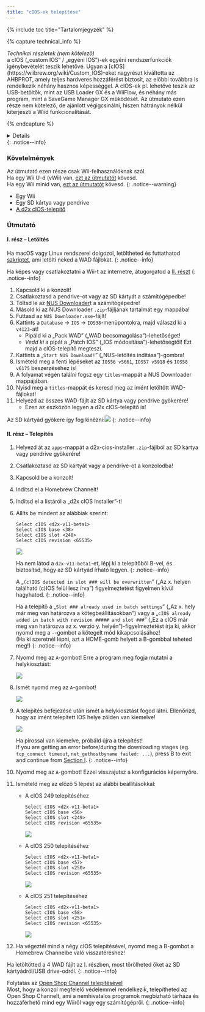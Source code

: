 ```yaml
---
title: "cIOS-ek telepítése"
---
```


{% include toc title="Tartalomjegyzék" %}

{% capture technical_info %}
<summary><em>Technikai részletek (nem kötelező)</em></summary> a cIOS („custom IOS” / „egyéni IOS”)-ek egyéni rendszerfunkciók igénybevételét teszik lehetővé. Ugyan a [cIOS](https://wiibrew.org/wiki/Custom_IOS)-eket nagyrészt kiváltotta az AHBPROT, amely teljes hardveres hozzáférést biztosít, az előbbi továbbra is rendelkezik néhány hasznos képességgel. A cIOS-ek pl. lehetővé teszik az USB-betöltők, mint az USB Loader GX és a WiiFlow, és néhány más program, mint a SaveGame Manager GX működését. Az útmutató ezen része nem kötelező, de ajánlott végigcsinálni, hiszen hátrányok nélkül kiterjeszti a Wiid funkcionalitását.

{% endcapture %}
<details>{{ technical_info | markdownify }}</details>
{: .notice--info}

### Követelmények

Az útmutató ezen része csak Wii-felhasználóknak szól. <br/> Ha egy Wii U-d (vWii) van, [ezt az útmutatót](cios-vwii) kövesd. <br/>Ha egy Wii minid van, [ezt az útmutatót](cios-mini) kövesd.
{: .notice--warning}

* Egy Wii
* Egy SD kártya vagy pendrive
* [A d2x cIOS-telepítő](/assets/files/d2x-cios-installer.zip)

### Útmutató

#### I. rész – Letöltés

Ha macOS vagy Linux rendszerel dolgozol, letöltheted és futtathatod [szkriptet](/assets/files/d2x_offline_ios.zip), ami letölti neked a WAD fájlokat.
{: .notice--info}

Ha képes vagy csatlakoztatni a Wii-t az internetre, átugorgatod a [II. részt](cios#section-ii---installing)
{: .notice--info}

1. Kapcsold ki a konzolt!
1. Csatlakoztasd a pendrive-ot vagy az SD kártyát a számítógépedbe!
1. Töltsd le az [NUS Downloader](https://github.com/WiiDatabase/nusdownloader/releases/latest/download/NUSD-Mod-NUS-Fix.zip)t a számítógépedre!
1. Másold ki az NUS Downloader `.zip`-fájljának tartalmát egy mappába!
1. Futtasd az `NUS Downloader.exe`-fájlt!
1. Kattints a `Database` -> `IOS` -> `IOS38`-menüpontokra, majd válaszd ki a `v4123`-at!
    + Pipáld ki a „Pack WAD” („WAD becsomagolása”)-lehetőséget!
    + *Vedd ki* a pipát a „Patch IOS” („IOS módosítása”)-lehetőségtől! Ezt majd a cIOS-telepítő megteszi.
1. Kattints a „`Start NUS Download!`” („NUS-letöltés indítása”)-gombra!
1. Ismételd meg a fenti lépéseket az `IOS56 v5661`, `IOS57 v5918` és `IOS58 v6175` beszerzéséhez is!
1. A folyamat végén találni fogsz egy `titles`-mappát a NUS Downloader mappájában.
1. Nyisd meg a `titles`-mappát és keresd meg az imént letöltött WAD-fájlokat!
1. Helyezd az összes WAD-fájlt az SD kártya vagy pendrive gyökerére!
    + Ezen az eszközön legyen a d2x cIOS-telepítő is!

Az SD kártyád gyökere így fog kinézni:![](/images/cios/d2x_offline_ios.png)
{: .notice--info}

#### II. rész – Telepítés

1. Helyezd át az `apps`-mappát a d2x-cios-installer `.zip`-fájlból az SD kártya vagy pendrive gyökerére!
1. Csatlakoztasd az SD kártyát vagy a pendrive-ot a konzolodba!
1. Kapcsold be a konzolt!
1. Indítsd el a Homebrew Channelt!
1. Indítsd el a listáról a „d2x cIOS Installer”-t!
1. Állíts be mindent az alábbiak szerint:

    ```
    Select cIOS <d2x-v11-beta1>
    Select cIOS base <38>
    Select cIOS slot <248>
    Select cIOS revision <65535>
    ```

    ![](/images/cios/d2x_v11_248.png)

    Ha nem látod a `d2x-v11-beta1`-et, lépj ki a telepítőből B-vel, és biztosítsd, hogy az SD kártyád írható legyen.
    {: .notice--info}

    A „`(c)IOS detected in slot ### will be overwritten`” („Az x. helyen található (c)IOS felül lesz írva”) figyelmeztetést figyelmen kívül hagyhatod.
    {: .notice--info}

    Ha a telepítő a „`Slot ### already used in batch settings`” („Az x. hely már meg van határozva a kötegbeállításokban”) vagy a „`cIOS already added in batch with revision ##### and slot ###`” („Ez a cIOS már meg van határozva az x. verzió y. helyén”)-figyelmeztetést írja ki, akkor nyomd meg a `-`-gombot a kötegelt mód kikapcsolásához! <br> (Ha ki szeretnél lépni, azt a HOME-gomb helyett a B-gombbal teheted meg!)
    {: .notice--info}

1. Nyomd meg az `A`-gombot! Erre a program meg fogja mutatni a helykiosztást:

    ![](/images/cios/d2x_summary.png)

1. Ismét nyomd meg az `A`-gombot!

    ![](/images/cios/d2x_installation.png)

1. A telepítés befejezése után ismét a helykiosztást fogod látni. Ellenőrizd, hogy az imént telepített IOS helye zölden van kiemelve!

    ![](/images/cios/d2x_log.png)

    Ha pirossal van kiemelve, próbáld újra a telepítést! <br> If you are getting an error before/during the downloading stages (eg. `tcp_connect timeout`, `net_gethostbyname failed: ...`), press B to exit and continue from [Section I](#section-i---downloading).
    {: .notice--info}

1. Nyomd meg az `A`-gombot! Ezzel visszajutsz a konfigurációs képernyőre.
1. Ismételd meg az előző 5 lépést az alábbi beállításokkal:

    + A cIOS 249 telepítéséhez

        ```
        Select cIOS <d2x-v11-beta1>
        Select cIOS base <56>
        Select cIOS slot <249>
        Select cIOS revision <65535>
        ```

        ![](/images/cios/d2x_v11_249.png)

    + A cIOS 250 telepítéséhez

        ```
        Select cIOS <d2x-v11-beta1>
        Select cIOS base <57>
        Select cIOS slot <250>
        Select cIOS revision <65535>
        ```

        ![](/images/cios/d2x_v11_250.png)

    + A cIOS 251 telepítéséhez

        ```
        Select cIOS <d2x-v11-beta1>
        Select cIOS base <58>
        Select cIOS slot <251>
        Select cIOS revision <65535>
        ```

        ![](/images/cios/d2x_v11_251.png)

1. Ha végeztél mind a négy cIOS telepítésével, nyomd meg a B-gombot a Homebrew Channelbe való visszatéréshez!

Ha letöltötted a 4 WAD fájlt az I. részben, most törölheted őket az SD kártyádról/USB drive-odról.
{: .notice--info}

Folytatás az [Open Shop Channel telepítésével](osc) <br> Most, hogy a konzol megfelelő védelemmel rendelkezik, telepítheted az Open Shop Channelt, ami a nemhivatalos programok megbízható tárháza és hozzáférhető mind egy Wiiről vagy egy számítógépről.
{: .notice--info}
